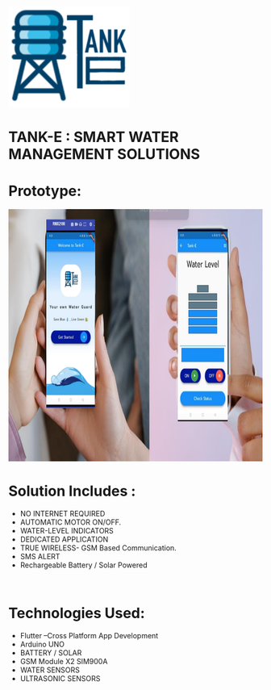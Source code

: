 
<br />
<div align="left">
  <a href="https://github.com/yashrajmani/syntax-error">
    <img src="https://github.com/yashrajmani/syntax-error/blob/main/App/water/assets/splash.png" alt="Logo" height="200">
  </a>

  <h1 align="left" >TANK-E : SMART WATER MANAGEMENT SOLUTIONS</h1>

</div>

# Prototype:
  <a href="https://github.com/yashrajmani/syntax-error">
    <img src="https://github.com/yashrajmani/syntax-error/blob/main/Tanke.png" alt="Prototype" height="500">
  </a>

# Solution Includes :
- NO INTERNET REQUIRED
- AUTOMATIC MOTOR ON/OFF.
- WATER-LEVEL INDICATORS
- DEDICATED APPLICATION
- TRUE WIRELESS- GSM Based Communication.
- SMS ALERT
- Rechargeable Battery / Solar Powered


<br>

# Technologies Used:
- Flutter –Cross Platform App Development
- Arduino UNO
- BATTERY / SOLAR
- GSM Module X2 SIM900A
- WATER SENSORS
- ULTRASONIC SENSORS 
